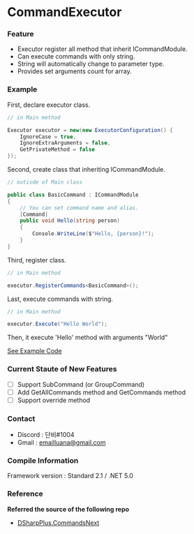 # CommandExecutor

### Feature
- Executor register all method that inherit ICommandModule.
- Can execute commands with only string.
- String will automatically change to parameter type.
- Provides set arguments count for array.

### Example
First, declare executor class.
```cs
// in Main method

Executor executor = new(new ExecutorConfiguration() {
    IgnoreCase = true,
    IgnoreExtraArguments = false,
    GetPrivateMethod = false
});
```

Second, create class that inheriting ICommandModule.
```cs
// outisde of Main class

public class BasicCommand : ICommandModule
{
    // You can set command name and alias.
    [Command]
    public void Hello(string person)
    {
        Console.WriteLine($"Hello, {person}!");
    }
}
```

Third, register class.
```cs
// in Main method

executor.RegisterCommands<BasicCommand>();
```

Last, execute commands with string.
```cs
// in Main method

executor.Execute("Hello World");
```

Then, it execute 'Hello' method with arguments "World"

[See Example Code](/Test/Program.cs)

### Current Staute of New Features
- [ ] Support SubCommand (or GroupCommand)
- [ ] Add GetAllCommands method and GetCommands<T> method
- [ ] Support override method

### Contact
- Discord : 단비#1004
- Gmail : emailluana@gmail.com

### Compile Information
Framework version : Standard 2.1 / .NET 5.0

### Reference
**Referred the source of the following repo**
- [DSharpPlus.CommandsNext](https://github.com/DSharpPlus/DSharpPlus/tree/master/DSharpPlus.CommandsNext)
